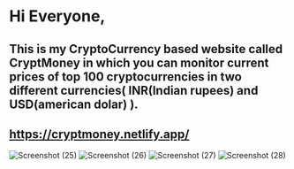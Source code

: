 # Hi Everyone,
## This is my CryptoCurrency based website called CryptMoney in which you can monitor current prices of top 100 cryptocurrencies in two different currencies( INR(Indian rupees) and USD(american dolar) ).

## https://cryptmoney.netlify.app/



![Screenshot (25)](https://user-images.githubusercontent.com/70088826/175761716-71b3aeeb-6896-406e-ba95-9e9e086e801e.png)
![Screenshot (26)](https://user-images.githubusercontent.com/70088826/175761720-522bf104-efcc-43f3-a062-10df9b2d349c.png)
![Screenshot (27)](https://user-images.githubusercontent.com/70088826/175761728-81c79c20-e706-450c-afa3-2c21ebfb1a93.png)
![Screenshot (28)](https://user-images.githubusercontent.com/70088826/175761735-77fd9ca3-aa21-48fb-a5c6-849be65b23f2.png)
